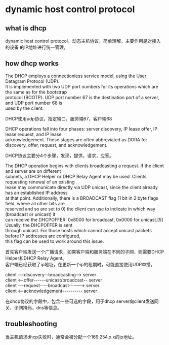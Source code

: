 # dynamic host control protocol

## what is dhcp
dynamic host control protocol，动态主机协议，简单理解，主要作用是对接入的设备
的IP地址进行统一管理，

## how dhcp works
The DHCP employs a connectionless service model, using the User Datagram Protocol (UDP).   
It is implemented with two UDP port numbers for its operations which are the same as for the bootstrap   
protocol (BOOTP). UDP port number 67 is the destination port of a server, and UDP port number 68 is   
used by the client.  
  
DHCP使用udp协议，指定端口，服务端67，客户端68  
  
DHCP operations fall into four phases: server discovery, IP lease offer, IP lease request, and IP lease   
acknowledgement. These stages are often abbreviated as DORA for discovery, offer, request, and acknowledgement.  
  
DHCP协议主要分4个步骤，发现，提供，请求，应答。  
  
The DHCP operation begins with clients broadcasting a request. If the client and server are on different   
subnets, a DHCP Helper or DHCP Relay Agent may be used. Clients requesting renewal of an existing   
lease may communicate directly via UDP unicast, since the client already has an established IP address   
at that point. Additionally, there is a BROADCAST flag (1 bit in 2 byte flags field, where all other bits are  
reserved and so are set to 0) the client can use to indicate in which way (broadcast or unicast) it   
can receive the DHCPOFFER: 0x8000 for broadcast, 0x0000 for unicast.[5] Usually, the DHCPOFFER is sent   
through unicast. For those hosts which cannot accept unicast packets before IP addresses are configured,   
this flag can be used to work around this issue.  
  
首先客户端发送一个广播请求，如果客户端和服务端在不同的子网，则需要DHCP Helper和DHCP Relay Agent。  
客户端已经获取了ip地址，在更新一个ip的租期时，可能直接使用UDP单播。  
  
client   ---discovery--broadcasting-->      server   
client   <--offer------unicast/broadcast--  server  
client   ---request----broadcast----->      server  
client   <--acknowledgement----------       server  

在dhcp协议的字段中，包含一些可选的字段，用于dhcp server向client发送网关，子网掩码，dns等信息。  

## troubleshooting
当主机请求dhcp失败时，通常会被分配一个169.254.x.x的ip地址。  
